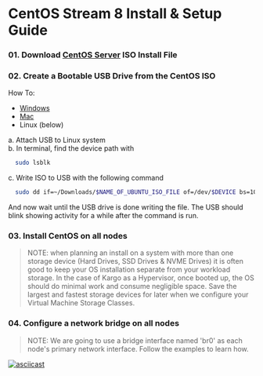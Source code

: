 # CentOS Stream 8 Install & Setup Guide

### 01. Download [CentOS Server] ISO Install File
[CentOS Server]:https://www.centos.org/centos-stream/
### 02. Create a Bootable USB Drive from the CentOS ISO
How To:
  - [Windows](https://docs.centos.org/en-US/centos/install-guide/Making_Media_USB_Windows/)
  - [Mac](https://docs.centos.org/en-US/centos/install-guide/Making_Media_USB_Mac/)
  - Linux (below)

  a. Attach USB to Linux system    
  b. In terminal, find the device path with    
```sh
  sudo lsblk
```
  c. Write ISO to USB with the following command    
```sh
  sudo dd if=~/Downloads/$NAME_OF_UBUNTU_ISO_FILE of=/dev/$DEVICE bs=1024k conv=sync status=progress
```
And now wait until the USB drive is done writing the file. The USB should blink
showing activity for a while after the command is run.

### 03. Install CentOS on all nodes
> NOTE: when planning an install on a system with more than one storage device 
> (Hard Drives, SSD Drives & NVME Drives) it is often good to keep your OS 
> installation separate from your workload storage. In the case of Kargo as a
> Hypervisor, once booted up, the OS should do minimal work and consume negligible
> space. Save the largest and fastest storage devices for later when we configure
> your Virtual Machine Storage Classes.

### 04. Configure a network bridge on all nodes
> NOTE: We are going to use a bridge interface named 'br0' as each node's primary
> network interface. Follow the examples to learn how.

[![asciicast](https://asciinema.org/a/ZAZRp5svrO288yhznO8IEgDmu.png)](https://asciinema.org/a/ZAZRp5svrO288yhznO8IEgDmu)

